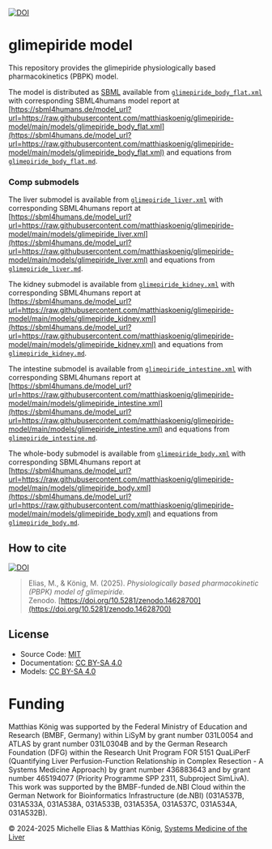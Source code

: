 [![DOI](https://zenodo.org/badge/DOI/10.5281/zenodo.14628700.svg)](https://doi.org/10.5281/zenodo.14628700)

# glimepiride model
This repository provides the glimepiride physiologically based pharmacokinetics (PBPK) model.

The model is distributed as [SBML](http://sbml.org) available from [`glimepiride_body_flat.xml`](./models/glimepiride_body_flat.xml) with 
corresponding SBML4humans model report at [https://sbml4humans.de/model_url?url=https://raw.githubusercontent.com/matthiaskoenig/glimepiride-model/main/models/glimepiride_body_flat.xml](https://sbml4humans.de/model_url?url=https://raw.githubusercontent.com/matthiaskoenig/glimepiride-model/main/models/glimepiride_body_flat.xml) and equations from [`glimepiride_body_flat.md`](./models/glimepiride_body_flat.md).

### Comp submodels
The liver submodel is available from [`glimepiride_liver.xml`](./models/glimepiride_liver.xml) with corresponding SBML4humans report at
[https://sbml4humans.de/model_url?url=https://raw.githubusercontent.com/matthiaskoenig/glimepiride-model/main/models/glimepiride_liver.xml](https://sbml4humans.de/model_url?url=https://raw.githubusercontent.com/matthiaskoenig/glimepiride-model/main/models/glimepiride_liver.xml) and equations from [`glimepiride_liver.md`](./models/glimepiride_liver.md).

The kidney submodel is available from [`glimepiride_kidney.xml`](./models/glimepiride_kidney.xml) with corresponding SBML4humans report at
[https://sbml4humans.de/model_url?url=https://raw.githubusercontent.com/matthiaskoenig/glimepiride-model/main/models/glimepiride_kidney.xml](https://sbml4humans.de/model_url?url=https://raw.githubusercontent.com/matthiaskoenig/glimepiride-model/main/models/glimepiride_kidney.xml) and equations from [`glimepiride_kidney.md`](./models/glimepiride_kidney.md).

The intestine submodel is available from [`glimepiride_intestine.xml`](./models/glimepiride_intestine.xml) with corresponding SBML4humans report at
[https://sbml4humans.de/model_url?url=https://raw.githubusercontent.com/matthiaskoenig/glimepiride-model/main/models/glimepiride_intestine.xml](https://sbml4humans.de/model_url?url=https://raw.githubusercontent.com/matthiaskoenig/glimepiride-model/main/models/glimepiride_intestine.xml) and equations from [`glimepiride_intestine.md`](./models/glimepiride_intestine.md).

The whole-body submodel is available from [`glimepiride_body.xml`](./models/glimepiride_body.xml) with corresponding SBML4humans report at
[https://sbml4humans.de/model_url?url=https://raw.githubusercontent.com/matthiaskoenig/glimepiride-model/main/models/glimepiride_body.xml](https://sbml4humans.de/model_url?url=https://raw.githubusercontent.com/matthiaskoenig/glimepiride-model/main/models/glimepiride_body.xml) and equations from [`glimepiride_body.md`](./models/glimepiride_body.md).

## How to cite
[![DOI](https://zenodo.org/badge/DOI/10.5281/zenodo.14628700.svg)](https://doi.org/10.5281/zenodo.14628700)

> Elias, M., & König, M. (2025).
> *Physiologically based pharmacokinetic (PBPK) model of glimepiride.*   
> Zenodo. [https://doi.org/10.5281/zenodo.14628700](https://doi.org/10.5281/zenodo.14628700)

## License

* Source Code: [MIT](https://opensource.org/license/MIT)
* Documentation: [CC BY-SA 4.0](https://creativecommons.org/licenses/by-sa/4.0/)
* Models: [CC BY-SA 4.0](https://creativecommons.org/licenses/by-sa/4.0/)

Funding
=======
Matthias König was supported by the Federal Ministry of Education and Research (BMBF, Germany) within LiSyM by grant number 031L0054 and ATLAS by grant number 031L0304B and by the German Research Foundation (DFG) within the Research Unit Program FOR 5151 QuaLiPerF (Quantifying Liver Perfusion-Function Relationship in Complex Resection - A Systems Medicine Approach) by grant number 436883643 and by grant number 465194077 (Priority Programme SPP 2311, Subproject SimLivA). This work was supported by the BMBF-funded de.NBI Cloud within the German Network for Bioinformatics Infrastructure (de.NBI) (031A537B, 031A533A, 031A538A, 031A533B, 031A535A, 031A537C, 031A534A, 031A532B). 

© 2024-2025 Michelle Elias & Matthias König, [Systems Medicine of the Liver](https://livermetabolism.com)
